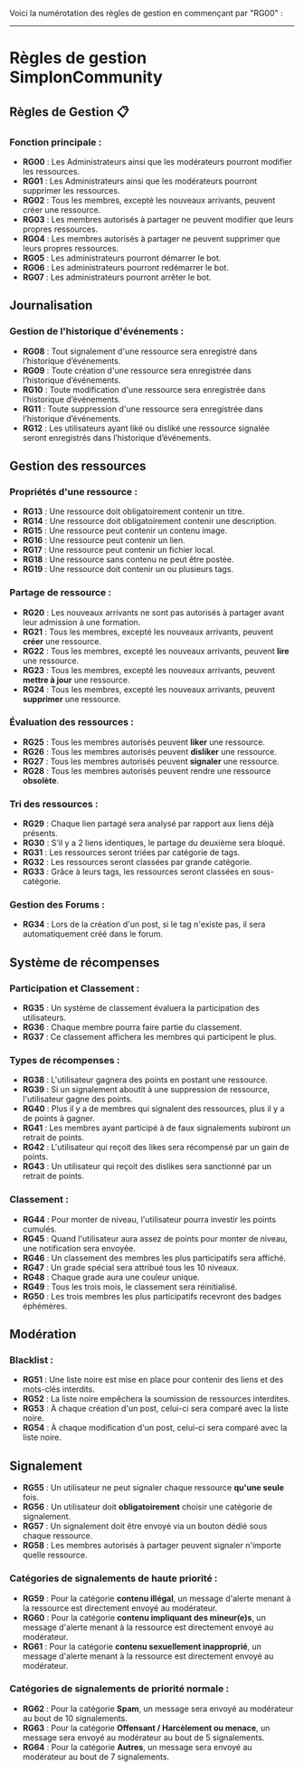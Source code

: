 Voici la numérotation des règles de gestion en commençant par "RG00" :

---

# Règles de gestion SimplonCommunity

## Règles de Gestion 📋

### Fonction principale :
- **RG00** : Les Administrateurs ainsi que les modérateurs pourront modifier les ressources.
- **RG01** : Les Administrateurs ainsi que les modérateurs pourront supprimer les ressources.
- **RG02** : Tous les membres, excepté les nouveaux arrivants, peuvent créer une ressource.
- **RG03** : Les membres autorisés à partager ne peuvent modifier que leurs propres ressources.
- **RG04** : Les membres autorisés à partager ne peuvent supprimer que leurs propres ressources.
- **RG05** : Les administrateurs pourront démarrer le bot.
- **RG06** : Les administrateurs pourront redémarrer le bot.
- **RG07** : Les administrateurs pourront arrêter le bot.

## Journalisation
### Gestion de l'historique d'événements :
- **RG08** : Tout signalement d'une ressource sera enregistré dans l’historique d’événements.
- **RG09** : Toute création d'une ressource sera enregistrée dans l’historique d’événements.
- **RG10** : Toute modification d'une ressource sera enregistrée dans l’historique d’événements.
- **RG11** : Toute suppression d'une ressource sera enregistrée dans l’historique d’événements.
- **RG12** : Les utilisateurs ayant liké ou disliké une ressource signalée seront enregistrés dans l’historique d’événements.

## Gestion des ressources

### Propriétés d'une ressource :
- **RG13** : Une ressource doit obligatoirement contenir un titre.
- **RG14** : Une ressource doit obligatoirement contenir une description.
- **RG15** : Une ressource peut contenir un contenu image.
- **RG16** : Une ressource peut contenir un lien.
- **RG17** : Une ressource peut contenir un fichier local.
- **RG18** : Une ressource sans contenu ne peut être postée.
- **RG19** : Une ressource doit contenir un ou plusieurs tags.

### Partage de ressource :
- **RG20** : Les nouveaux arrivants ne sont pas autorisés à partager avant leur admission à une formation.
- **RG21** : Tous les membres, excepté les nouveaux arrivants, peuvent **créer** une ressource.
- **RG22** : Tous les membres, excepté les nouveaux arrivants, peuvent **lire** une ressource.
- **RG23** : Tous les membres, excepté les nouveaux arrivants, peuvent **mettre à jour** une ressource.
- **RG24** : Tous les membres, excepté les nouveaux arrivants, peuvent **supprimer** une ressource.

### Évaluation des ressources :
- **RG25** : Tous les membres autorisés peuvent **liker** une ressource.
- **RG26** : Tous les membres autorisés peuvent **disliker** une ressource.
- **RG27** : Tous les membres autorisés peuvent **signaler** une ressource.
- **RG28** : Tous les membres autorisés peuvent rendre une ressource **obsolète**.

### Tri des ressources :
- **RG29** : Chaque lien partagé sera analysé par rapport aux liens déjà présents.
- **RG30** : S'il y a 2 liens identiques, le partage du deuxième sera bloqué.
- **RG31** : Les ressources seront triées par catégorie de tags.
- **RG32** : Les ressources seront classées par grande catégorie.
- **RG33** : Grâce à leurs tags, les ressources seront classées en sous-catégorie.

### Gestion des Forums :
- **RG34** : Lors de la création d'un post, si le tag n'existe pas, il sera automatiquement créé dans le forum.

## Système de récompenses

### Participation et Classement :
- **RG35** : Un système de classement évaluera la participation des utilisateurs.
- **RG36** : Chaque membre pourra faire partie du classement.
- **RG37** : Ce classement affichera les membres qui participent le plus.

### Types de récompenses :
- **RG38** : L'utilisateur gagnera des points en postant une ressource.
- **RG39** : Si un signalement aboutit à une suppression de ressource, l'utilisateur gagne des points.
- **RG40** : Plus il y a de membres qui signalent des ressources, plus il y a de points à gagner.
- **RG41** : Les membres ayant participé à de faux signalements subiront un retrait de points.
- **RG42** : L'utilisateur qui reçoit des likes sera récompensé par un gain de points.
- **RG43** : Un utilisateur qui reçoit des dislikes sera sanctionné par un retrait de points.

### Classement :
- **RG44** : Pour monter de niveau, l'utilisateur pourra investir les points cumulés.
- **RG45** : Quand l'utilisateur aura assez de points pour monter de niveau, une notification sera envoyée.
- **RG46** : Un classement des membres les plus participatifs sera affiché.
- **RG47** : Un grade spécial sera attribué tous les 10 niveaux.
- **RG48** : Chaque grade aura une couleur unique.
- **RG49** : Tous les trois mois, le classement sera réinitialisé.
- **RG50** : Les trois membres les plus participatifs recevront des badges éphémères.

## Modération

### Blacklist :
- **RG51** : Une liste noire est mise en place pour contenir des liens et des mots-clés interdits.
- **RG52** : La liste noire empêchera la soumission de ressources interdites.
- **RG53** : À chaque création d'un post, celui-ci sera comparé avec la liste noire.
- **RG54** : À chaque modification d'un post, celui-ci sera comparé avec la liste noire.

## Signalement

- **RG55** : Un utilisateur ne peut signaler chaque ressource **qu'une seule** fois.
- **RG56** : Un utilisateur doit **obligatoirement** choisir une catégorie de signalement.
- **RG57** : Un signalement doit être envoyé via un bouton dédié sous chaque ressource.
- **RG58** : Les membres autorisés à partager peuvent signaler n'importe quelle ressource.

### Catégories de signalements de haute priorité :
- **RG59** : Pour la catégorie **contenu illégal**, un message d'alerte menant à la ressource est directement envoyé au modérateur.
- **RG60** : Pour la catégorie **contenu impliquant des mineur(e)s**, un message d'alerte menant à la ressource est directement envoyé au modérateur.
- **RG61** : Pour la catégorie **contenu sexuellement inapproprié**, un message d'alerte menant à la ressource est directement envoyé au modérateur.

### Catégories de signalements de priorité normale :
- **RG62** : Pour la catégorie **Spam**, un message sera envoyé au modérateur au bout de 10 signalements.
- **RG63** : Pour la catégorie **Offensant / Harcèlement ou menace**, un message sera envoyé au modérateur au bout de 5 signalements.
- **RG64** : Pour la catégorie **Autres**, un message sera envoyé au modérateur au bout de 7 signalements.